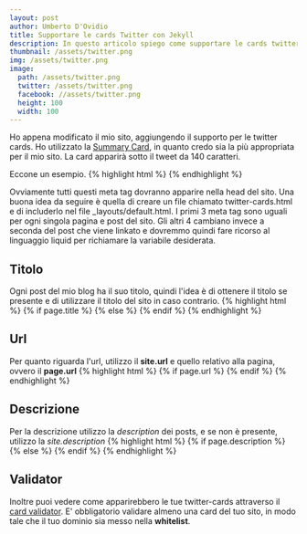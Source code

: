 ```yaml
---
layout: post
author: Umberto D'Ovidio
title: Supportare le cards Twitter con Jekyll
description: In questo articolo spiego come supportare le cards twitter con il tuo sito Jekyll. In questo potrai decidere come appare il tuo sito quando viene condiviso su twitter.
thumbnail: /assets/twitter.png
img: /assets/twitter.png
image:
  path: /assets/twitter.png
  twitter: /assets/twitter.png
  facebook: //assets/twitter.png
  height: 100
  width: 100
---
```


Ho appena modificato il mio sito, aggiungendo il supporto per le twitter cards. Ho utilizzato la [Summary Card](https://dev.twitter.com/cards/types/summary), in quanto credo sia la più appropriata per il mio sito. La card apparirà sotto il tweet da 140 caratteri.
<!-- more -->
Eccone un esempio.
{% highlight html %}
<meta name="twitter:card" content="summary" />
<meta name="twitter:site" content="@site_username" />
<meta name="twitter:title" content="Title" />
<meta name="twitter:url" content="URL">
<meta name="twitter:description" content="Fino a 200 caratteri" />
<meta name="twitter:image" content="link/immagine.jpg" />
{% endhighlight %}

Ovviamente tutti questi meta tag dovranno apparire nella head del sito. Una buona idea da seguire è quella di creare un file chiamato twitter-cards.html e di includerlo nel file &#95;layouts/default.html.
I primi 3 meta tag sono uguali per ogni singola pagina e post del sito. Gli altri 4 cambiano invece a seconda del post che viene linkato e dovremmo quindi fare ricorso al linguaggio liquid per richiamare la variabile desiderata.

## Titolo
Ogni post del mio blog ha il suo titolo, quindi l'idea è di ottenere il titolo se presente e di utilizzare il titolo del sito in caso contrario.
{% highlight html %}
{% if page.title %}
  <meta name="twitter:title" content="{{ page.title }}">
{% else %}
  <meta name="twitter:title" content="{{ site.title }}">
{% endif %}
{% endhighlight %}

## Url
Per quanto riguarda l'url, utilizzo il **site.url** e quello relativo alla pagina, ovvero il **page.url**
{% highlight html %}
{% if page.url %}
  <meta name="twitter:url" content="{{ site.url }}{{ page.url }}">
{% endif %}
{% endhighlight %}

## Descrizione
Per la descrizione utilizzo la *description* dei posts, e se non è presente, utilizzo la *site.description*
{% highlight html %}
{% if page.description %}
  <meta name="twitter:description" content="{{ page.description }}">
{% else %}
  <meta name="twitter:description" content="{{ site.description }}">
{% endif %}
{% endhighlight %}

## Validator
Inoltre puoi vedere come apparirebbero le tue twitter-cards attraverso il [card validator](https://cards-dev.twitter.com/validator). E' obbligatorio validare almeno una card del tuo sito, in modo tale che il tuo dominio sia messo nella **whitelist**.
